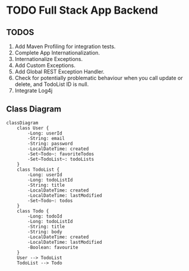 # TODO Full Stack App Backend

## TODOS

1. Add Maven Profiling for integration tests.
2. Complete App Internationalization.
3. Internationalize Exceptions.
4. Add Custom Exceptions.
5. Add Global REST Exception Handler.
6. Check for potentially problematic behaviour when you call update or delete, and TodoList ID is null.
7. Integrate Log4j

## Class Diagram

```mermaid
classDiagram
    class User {
        -Long: userId
        -String: email
        -String: password
        -LocalDateTime: created
        -Set~Todo~: favoriteTodos
        -Set~TodoList~: todoLists
    }
    class TodoList {
        -Long: userId
        -Long: todoListId
        -String: title
        -LocalDateTime: created
        -LocalDateTime: lastModified
        -Set~Todo~: todos
    }
    class Todo {
        -Long: todoId
        -Long: todoListId
        -String: title
        -String: body
        -LocalDateTime: created
        -LocalDateTime: lastModified
        -Boolean: favourite
    }
    User --> TodoList
    TodoList --> Todo
```

